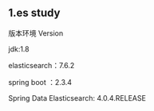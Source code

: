 ## 1.es study

版本环境
Version

jdk:1.8

elasticsearch：7.6.2

spring boot ：2.3.4

Spring Data Elasticsearch: 4.0.4.RELEASE
